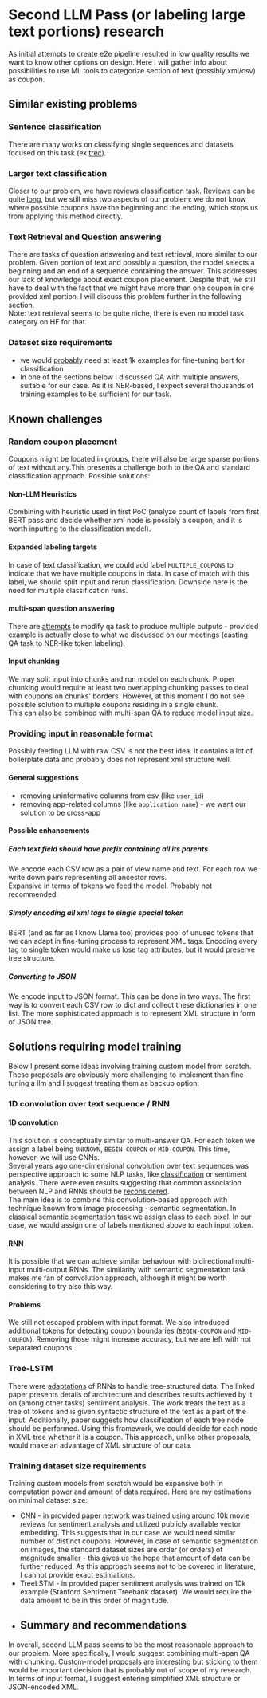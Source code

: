 # Second LLM Pass (or labeling large text portions) research
As initial attempts to create e2e pipeline resulted in low quality results we want to know other options on design. Here I will gather info about possibilities to use ML tools to categorize section of text (possibly xml/csv) as coupon.
## Similar existing problems
### Sentence classification
There are many works on classifying single sequences and datasets focused on this task (ex [trec](https://huggingface.co/datasets/CogComp/trec)).
### Larger text classification
Closer to our problem, we have reviews classification task. Reviews can be quite [long](https://medium.com/codex/fine-tune-bert-for-text-classification-cef7a1d6cdf1), but we still miss two aspects of our problem: we do not know where possible coupons have the beginning and the ending, which stops us from applying this method directly.
### Text Retrieval and Question answering
There are tasks of question answering and text retrieval, more similar to our problem. Given portion of text and possibly a question, the model selects a beginning and an end of a sequence containing the answer. This addresses our lack of knowledge about exact coupon placement. Despite that, we still have to deal with the fact that we might have more than one coupon in one provided xml portion. I will discuss this problem further in the following section. </br>
Note: text retrieval seems to be quite niche, there is even no model task category on HF for that.
### Dataset size requirements
* we would [probably](https://discuss.huggingface.co/t/thoughts-on-quantity-of-training-data-for-fine-tuning/14886?utm_source=chatgpt.com) need at least 1k examples for fine-tuning bert for classification
* In one of the sections below I discussed QA with multiple answers, suitable for our case. As it is NER-based, I expect several thousands of training examples to be sufficient for our task.
## Known challenges
### Random coupon placement
Coupons might be located in groups, there will also be large sparse portions of text without any.This presents a challenge both to the QA and standard classification approach. Possible solutions:
#### Non-LLM Heuristics
Combining with heuristic used in first PoC (analyze count of labels from first BERT pass and decide whether xml node is possibly a coupon, and it is worth inputting to the classification model).
#### Expanded labeling targets
In case of text classification, we could add label `MULTIPLE_COUPONS` to indicate that we have multiple coupons in data. In case of match with this label, we should split input and rerun classification. Downside here is the need for multiple classification runs.
#### multi-span question answering
There are [attempts](https://aclanthology.org/2020.emnlp-main.248.pdf) to modify qa task to produce multiple outputs - provided example is actually close to what we discussed on our meetings (casting QA task to NER-like token labeling).
#### Input chunking
We may split input into chunks and run model on each chunk. Proper chunking would require at least two overlapping chunking passes to deal with coupons on chunks' borders. However, at this moment I do not see possible solution to multiple coupons residing in a single chunk. </br>
This can also be combined with multi-span QA to reduce model input size.
### Providing input in reasonable format
Possibly feeding LLM with raw CSV is not the best idea. It contains a lot of boilerplate data and probably does not represent xml structure well. </br>
#### General suggestions
* removing uninformative columns from csv (like `user_id`)
* removing app-related columns (like `application_name`) - we want our solution to be cross-app
#### Possible enhancements
##### Each text field should have prefix containing all its parents
We encode each CSV row as a pair of view name and text. For each row we write down pairs representing all ancestor rows. </br>
Expansive in terms of tokens we feed the model. Probably not recommended.
##### Simply encoding all xml tags to single special token
BERT (and as far as I know Llama too) provides pool of unused tokens that we can adapt in fine-tuning process to represent XML tags. Encoding every tag to single token would make us lose tag attributes, but it would preserve tree structure.
##### Converting to JSON
We encode input to JSON format. This can be done in two ways. The first way is to convert each CSV row to dict and collect these dictionaries in one list. The more sophisticated approach is to represent XML structure in form of JSON tree.
## Solutions requiring model training
Below I present some ideas involving training custom model from scratch. These proposals are obviously more challenging to implement than fine-tuning a llm and I suggest treating them as backup option:
### 1D convolution over text sequence / RNN
#### 1D convolution
This solution is conceptually similar to multi-answer QA. For each token we assign a label being `UNKNOWN`, `BEGIN-COUPON` or `MID-COUPON`. This time, however, we will use CNNs. </br>
Several years ago one-dimensional convolution over text sequences was perspective approach to some NLP tasks, like [classification](https://aclanthology.org/D14-1181.pdf) or sentiment analysis. There were even results suggesting that common association between NLP and RNNs should be [reconsidered](https://arxiv.org/pdf/1803.01271). </br>
The main idea is to combine this convolution-based approach with technique known from image processing - semantic segmentation. In [classical semantic segmentation task](https://arxiv.org/pdf/1505.04597) we assign class to each pixel. In our case, we would assign one of labels mentioned above to each input token. </br>
#### RNN
It is possible that we can achieve similar behaviour with bidirectional multi-input multi-output RNNs. The similarity with semantic segmentation task makes me fan of convolution approach, although it might be worth considering to try also this way.
#### Problems
We still not escaped problem with input format. We also introduced additional tokens for detecting coupon boundaries (`BEGIN-COUPON` and `MID-COUPON`). Removing those might increase accuracy, but we are left with not separated coupons.
### Tree-LSTM
There were [adaptations](https://arxiv.org/pdf/1503.00075) of RNNs to handle tree-structured data. The linked paper presents details of architecture and describes results achieved by it on (among other tasks) sentiment analysis. The work treats the text as a tree of tokens and is given syntactic structure of the text as a part of the input. Additionally, paper suggests how classification of each tree node should be performed. Using this framework, we could decide for each node in XML tree whether it is a coupon. This approach, unlike other proposals, would make an advantage of XML structure of our data.
### Training dataset size requirements
Training custom models from scratch would be expansive both in computation power and amount of data required. Here are my estimations on minimal dataset size:
* CNN - in provided paper network was trained using around 10k movie reviews for sentiment analysis and utilized publicly available vector embedding. This suggests that in our case we would need similar number of distinct coupons. However, in case of semantic segmentation on images, the standard dataset sizes are order (or orders) of magnitude smaller - this gives us the hope that amount of data can be further reduced. As this approach seems not to be covered in literature, I cannot provide exact estimations.
* TreeLSTM - in provided paper sentiment analysis was trained on 10k example (Stanford Sentiment Treebank dataset). We would require the data amount to be in this order of magnitude.
* ## Summary and recommendations
In overall, second LLM pass seems to be the most reasonable approach to our problem. More specifically, I would suggest combining multi-span QA with chunking. Custom-model proposals are interesting but sticking to them would be important decision that is probably out of scope of my research. In terms of input format, I suggest entering simplified XML structure or JSON-encoded XML.
